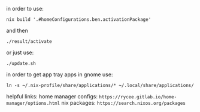 in order to use:

`nix build '.#homeConfigurations.ben.activationPackage'`

and then

`./result/activate`

or just use:

`./update.sh`

in order to get app tray apps in gnome use:

`ln -s ~/.nix-profile/share/applications/* ~/.local/share/applications/`

helpful links:
home manager configs: `https://rycee.gitlab.io/home-manager/options.html`
nix packages: `https://search.nixos.org/packages`
